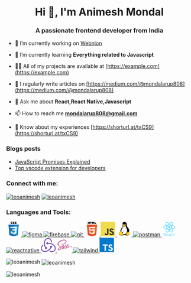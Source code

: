 <h1 align="center">Hi 👋, I'm Animesh Mondal</h1>
<h3 align="center">A passionate frontend developer from India</h3>


- 🔭 I’m currently working on [Webnion](https:github.com/leoAnimesh/webnion)

- 🌱 I’m currently learning **Everything related to Javascript**

- 👨‍💻 All of my projects are available at [https://example.com](https://example.com)

- 📝 I regularly write articles on [https://medium.com/@mondalarup808](https://medium.com/@mondalarup808)

- 💬 Ask me about **React,React Native,Javascript**

- 📫 How to reach me **mondalarup808@gmail.com**

- 📄 Know about my experiences [https://shorturl.at/txCS9](https://shorturl.at/txCS9)

### Blogs posts
<!-- BLOG-POST-LIST:START -->
- [JavaScript Promises Explained](https://medium.com/@mondalarup808/javascript-promises-explained-a855963dd89f?source=rss-8788965f718d------2)
- [Top vscode extension for developers](https://medium.com/@mondalarup808/top-vscode-extension-for-developers-94a0d2fe566e?source=rss-8788965f718d------2)
<!-- BLOG-POST-LIST:END -->

<h3 align="left">Connect with me:</h3>
<p align="left">
<a href="https://medium.com/@mondalarup808" target="blank"><img align="center" src="https://raw.githubusercontent.com/rahuldkjain/github-profile-readme-generator/master/src/images/icons/Social/medium.svg" alt="leoanimesh" height="30" width="40" /></a>
<a href="https://linkedin.com/in/leoanimesh" target="blank"><img align="center" src="https://raw.githubusercontent.com/rahuldkjain/github-profile-readme-generator/master/src/images/icons/Social/linked-in-alt.svg" alt="leoanimesh" height="30" width="40" /></a>
</p>

<h3 align="left">Languages and Tools:</h3>
<p align="left"> <a href="https://www.w3schools.com/css/" target="_blank" rel="noreferrer"> <img src="https://raw.githubusercontent.com/devicons/devicon/master/icons/css3/css3-original-wordmark.svg" alt="css3" width="40" height="40"/> </a> <a href="https://www.figma.com/" target="_blank" rel="noreferrer"> <img src="https://www.vectorlogo.zone/logos/figma/figma-icon.svg" alt="figma" width="40" height="40"/> </a> <a href="https://firebase.google.com/" target="_blank" rel="noreferrer"> <img src="https://www.vectorlogo.zone/logos/firebase/firebase-icon.svg" alt="firebase" width="40" height="40"/> </a> <a href="https://git-scm.com/" target="_blank" rel="noreferrer"> <img src="https://www.vectorlogo.zone/logos/git-scm/git-scm-icon.svg" alt="git" width="40" height="40"/> </a> <a href="https://www.w3.org/html/" target="_blank" rel="noreferrer"> <img src="https://raw.githubusercontent.com/devicons/devicon/master/icons/html5/html5-original-wordmark.svg" alt="html5" width="40" height="40"/> </a> <a href="https://developer.mozilla.org/en-US/docs/Web/JavaScript" target="_blank" rel="noreferrer"> <img src="https://raw.githubusercontent.com/devicons/devicon/master/icons/javascript/javascript-original.svg" alt="javascript" width="40" height="40"/> </a> <a href="https://www.linux.org/" target="_blank" rel="noreferrer"> <img src="https://raw.githubusercontent.com/devicons/devicon/master/icons/linux/linux-original.svg" alt="linux" width="40" height="40"/> </a> <a href="https://postman.com" target="_blank" rel="noreferrer"> <img src="https://www.vectorlogo.zone/logos/getpostman/getpostman-icon.svg" alt="postman" width="40" height="40"/> </a> <a href="https://reactjs.org/" target="_blank" rel="noreferrer"> <img src="https://raw.githubusercontent.com/devicons/devicon/master/icons/react/react-original-wordmark.svg" alt="react" width="40" height="40"/> </a> <a href="https://reactnative.dev/" target="_blank" rel="noreferrer"> <img src="https://reactnative.dev/img/header_logo.svg" alt="reactnative" width="40" height="40"/> </a> <a href="https://redux.js.org" target="_blank" rel="noreferrer"> <img src="https://raw.githubusercontent.com/devicons/devicon/master/icons/redux/redux-original.svg" alt="redux" width="40" height="40"/> </a> <a href="https://sass-lang.com" target="_blank" rel="noreferrer"> <img src="https://raw.githubusercontent.com/devicons/devicon/master/icons/sass/sass-original.svg" alt="sass" width="40" height="40"/> </a> <a href="https://tailwindcss.com/" target="_blank" rel="noreferrer"> <img src="https://www.vectorlogo.zone/logos/tailwindcss/tailwindcss-icon.svg" alt="tailwind" width="40" height="40"/> </a> <a href="https://www.typescriptlang.org/" target="_blank" rel="noreferrer"> <img src="https://raw.githubusercontent.com/devicons/devicon/master/icons/typescript/typescript-original.svg" alt="typescript" width="40" height="40"/> </a> </p>

<p><img align="left" src="https://github-readme-stats.vercel.app/api/top-langs?username=leoanimesh&show_icons=true&locale=en&layout=compact" alt="leoanimesh" /></p>

<p>&nbsp;<img align="center" src="https://github-readme-stats.vercel.app/api?username=leoanimesh&show_icons=true&locale=en" alt="leoanimesh" /></p>

<p><img align="center" src="https://github-readme-streak-stats.herokuapp.com/?user=leoanimesh&" alt="leoanimesh" /></p>
